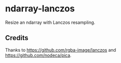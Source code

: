 # ndarray-lanczos

Resize an ndarray with Lanczos resampling.

## Credits

Thanks to https://github.com/rgba-image/lanczos and https://github.com/nodeca/pica.
